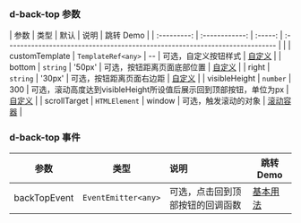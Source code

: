 ### d-back-top 参数

|    参数     |      类型      |  默认   | 说明                                                                           | 跳转 Demo                                            |
| :---------: | :------------:  | :-----: | :---------------------------------------------------------------------------  |                                                     |
|  customTemplate    |       `TemplateRef<any>`   |    --    |                      可选，自定义按钮样式                  | [自定义](/components/back-top/demo#back-top-customize)   |
|       bottom       |        `string`           |   '50px'  |                   可选，按钮距离页面底部位置              | [自定义](/components/back-top/demo#back-top-customize)     |
|       right        |        `string`           |   '30px'  |                    可选，按钮距离页面右边距               | [自定义](/components/back-top/demo#back-top-customize)     |
|   visibleHeight    |         `number`          |    300    |   可选，滚动高度达到visibleHeight所设值后展示回到顶部按钮，单位为px   | [自定义](/components/back-top/demo#back-top-customize)     |
|    scrollTarget    |       `HTMLElement`       |   window  |                      可选，触发滚动的对象                 | [滚动容器](/components/back-top/demo#back-top-scroll-container)      |

### d-back-top 事件

|       参数      |          类型          |                                   说明                                         | 跳转 Demo                                      |
| :------: | :-----------------: | :-------------------------------------------------------------------------------------- | ---------------------------------------------- |
|  backTopEvent  |   `EventEmitter<any>`  |                         可选，点击回到顶部按钮的回调函数                          | [基本用法](/components/back-top/demo#back-top-basic)      |
